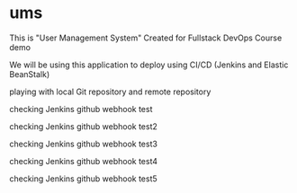 # ums

This is "User Management System" Created for Fullstack DevOps Course demo

We will be using this application to deploy using CI/CD (Jenkins and Elastic BeanStalk)

playing with local Git repository and remote repository

checking Jenkins github webhook test

checking Jenkins github webhook test2

checking Jenkins github webhook test3

checking Jenkins github webhook test4

checking Jenkins github webhook test5
